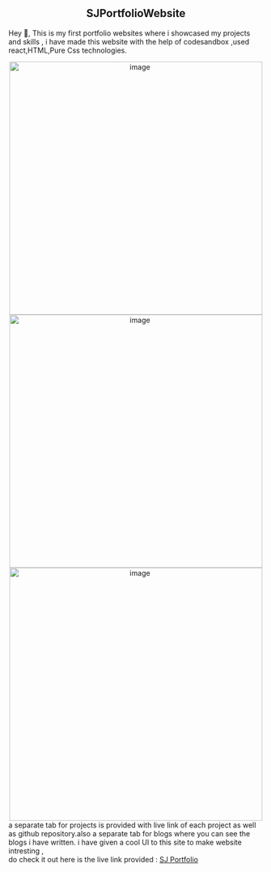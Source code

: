 # <h2 align="center">SJPortfolioWebsite</h2>
Hey 👋, This is my first portfolio websites where i showcased my projects and skills , i have made this website  with the help of codesandbox ,used react,HTML,Pure Css technologies.
<div align="center">
<img width="500" align="top"  alt="image" src="https://user-images.githubusercontent.com/74001727/187959161-f62ec67c-9810-47a9-8786-02cded50c43c.png">
<img width="500" alt="image" src="https://user-images.githubusercontent.com/74001727/187959336-000a2876-9038-42c1-8fa8-63a83b73405a.png">
<img width="500" alt="image" src="https://user-images.githubusercontent.com/74001727/187959429-43a8862d-6dac-4919-a5f1-eb05a34afa7b.png">
</div>
a separate tab for projects is provided with live link of each project as well as github repository.also a separate tab for blogs where you can see the blogs i have written.
i have given a cool UI to this site to make website intresting ,
<div>
  do check it out here is the live link provided : <a href="https://csb-1trkrs.netlify.app/">SJ Portfolio</a>
</div>